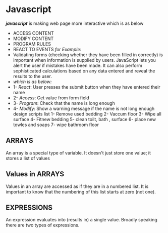 # Javascript 
***javascript*** is making web page more interactive which is as below 
- ACCESS CONTENT 
- MODIFY CONTENT 
- PROGRAM RULES 
- REACT TO EVENTS 
*for Example:*
- Validating forms (checking whether they have been
filled in correctly) is important when information is
supplied by users. JavaScript lets you alert the user
if mistakes have been made. It can also perform
sophisticated calculations based on any data entered
and reveal the results to the user. 
- *which is as below:*
- 1- *React*: User presses the submit button when they
have entered their name
- 2- *Access*: Get value from form field
- 3- *Program*: Check that the name is long enough
- 4- *Modify*: Show a warning message if the name is not
long enough 
design scripts list
1- Remove used bedding 
2- Vaccum floor
3- Wipe all surface
4- Fitnew bedding
5- clean toilt, bath , surface
6- place new towles and soaps
7- wipe bathroom floor
## ARRAYS
An array is a special type of variable. It doesn't
just store one value; it stores a list of values
## Values in ARRAYS
Values in an array are accessed as if they are in
a numbered list. It is important to know that the
numbering of this list starts at zero (not one). 
## EXPRESSIONS 
An expression evaluates into (results in) a single value. Broadly speaking
there are two types of expressions.
